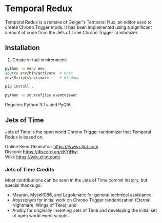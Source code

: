 # Temporal Redux
Temporal Redux is a remake of Geiger's Temporal Flux, an editor used to create Chrono Trigger mods. It has been implemented using a significant amount of code from the Jets of Time Chrono Trigger randomizer.

## Installation
1. Create virtual environment:
```bash
python -m venv env
source env/bin/activate  # Unix
env\Scripts\activate     # Windows

pip install .

python -m sourcefiles.eventviewer
```

Requires Python 3.7+ and PyQt6.

## Jets of Time
Jets of Time is the open world Chrono Trigger randomizer that Temporal Redux is based on.

Online Seed Generator: https://www.ctjot.com  
Discord: https://discord.gg/cKYjHwj  
Wiki: https://wiki.ctjot.com/ 

### Jets of Time Credits
Most contributions can be seen in the Jets of Time commit history, but special thanks go:
* Mauron, Myself086, and Lagolunatic for general technical assistance; 
* Abyssonym for initial work on Chrono Trigger randomization (Eternal Nightmare, Wings of Time); and 
* Anskiy for originally inventing Jets of Time and developing the initial set of open world event scripts.
